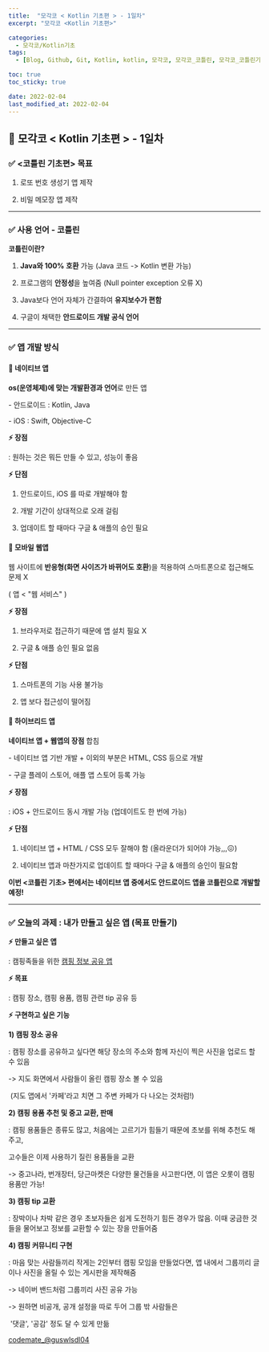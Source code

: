 ```yaml
---
title:  "모각코 < Kotlin 기초편 > - 1일차"
excerpt: "모각코 <Kotlin 기초편>"

categories:
  - 모각코/Kotlin기초
tags:
  - [Blog, Github, Git, Kotlin, kotlin, 모각코, 모각코_코틀린, 모각코_코틀린기초편, 코뮤니티, 대외활동, 코틀린설치, Kotlin설치]

toc: true
toc_sticky: true

date: 2022-02-04
last_modified_at: 2022-02-04
---
```


## 🌈 모각코 < Kotlin 기초편 > - 1일차

### **✅ <코틀린 기초편> 목표**

1. 로또 번호 생성기 앱 제작

2. 비밀 메모장 앱 제작



-----------------



### **✅ 사용 언어 - 코틀린**

**코틀린이란?**

1. **Java와 100% 호환** 가능 (Java 코드 -> Kotlin 변환 가능)

2. 프로그램의 **안정성**을 높여줌 (Null pointer exception 오류 X)

3. Java보다 언어 자체가 간결하여 **유지보수가 편함**

4. 구글이 채택한 **안드로이드 개발 공식 언어**



-----



### ✅ 앱 개발 방식



#### **👀** **네이티브 앱**



**os(운영체제)에 맞는 개발환경과 언어**로 만든 앱

\- 안드로이드 : Kotlin, Java

\- iOS : Swift, Objective-C



**⚡ 장점** 

: 원하는 것은 뭐든 만들 수 있고, 성능이 좋음



**⚡ 단점**

1) 안드로이드, iOS 를 따로 개발해야 함

2) 개발 기간이 상대적으로 오래 걸림

3) 업데이트 할 때마다 구글 & 애플의 승인 필요





#### **👀** **모바일 웹앱**



웹 사이트에 **반응형(화면 사이즈가 바뀌어도 호환**)을 적용하여 스마트폰으로 접근해도 문제 X

( 앱 < "웹 서비스" )



**⚡ 장점**

1) 브라우저로 접근하기 때문에 앱 설치 필요 X

2) 구글 & 애플 승인 필요 없음



**⚡ 단점**

1) 스마트폰의 기능 사용 불가능

2) 앱 보다 접근성이 떨어짐





#### **👀** **하이브리드 앱**



**네이티브 앱 + 웹앱의 장점** 합침

\- 네이티브 앱 기반 개발 + 이외의 부분은 HTML, CSS 등으로 개발

\- 구글 플레이 스토어, 애플 앱 스토어 등록 가능



**⚡ 장점**

: iOS + 안드로이드 동시 개발 가능 (업데이트도 한 번에 가능)



**⚡ 단점**

1) 네이티브 앱 + HTML / CSS 모두 잘해야 함 (올라운더가 되어야 가능,,,😖)

2) 네이티브 앱과 마찬가지로 업데이트 할 때마다 구글 & 애플의 승인이 필요함





**이번 <코틀린 기초> 편에서는 네이티브 앱 중에서도 안드로이드 앱을 코틀린으로 개발할 예정!**



---------



### ✅ 오늘의 과제 : 내가 만들고 싶은 앱 (목표 만들기)



**⚡ 만들고 싶은 앱** 

: 캠핑족들을 위한 <u>캠핑 정보 공유 앱</u>



**⚡ 목표** 

: 캠핑 장소, 캠핑 용품, 캠핑 관련 tip 공유 등



**⚡ 구현하고 싶은 기능**



**1) 캠핑 장소 공유**

: 캠핑 장소를 공유하고 싶다면 해당 장소의 주소와 함께 자신이 찍은 사진을 업로드 할 수 있음

-> 지도 화면에서 사람들이 올린 캠핑 장소 볼 수 있음 

​     (지도 앱에서 '카페'라고 치면 그 주변 카페가 다 나오는 것처럼!)



**2) 캠핑 용품 추천 및 중고 교환, 판매**

: 캠핑 용품들은 종류도 많고, 처음에는 고르기가 힘들기 때문에 초보를 위해 추천도 해주고,

  고수들은 이제 사용하기 질린 용품들을 교환

-> 중고나라, 번개장터, 당근마켓은 다양한 물건들을 사고판다면, 이 앱은 오롯이 캠핑용품만 가능!



**3) 캠핑 tip 교환**

: 장박이나 차박 같은 경우 초보자들은 쉽게 도전하기 힘든 경우가 많음. 이때 궁금한 것들을 물어보고 정보를 교환할 수 있는 장을 만들어줌



**4) 캠핑 커뮤니티 구현**

: 마음 맞는 사람들끼리 작게는 2인부터 캠핑 모임을 만들었다면, 앱 내에서 그룹끼리 글이나 사진을 올릴 수 있는 게시판을 제작해줌

-> 네이버 밴드처럼 그룹끼리 사진 공유 가능

-> 원하면 비공개, 공개 설정을 따로 두어 그룹 밖 사람들은 

​    '댓글', '공감' 정도 달 수 있게 만듦

[codemate_@guswlsdl04](https://codemate.kr/@guswlsdl04/%EB%AA%A8%EA%B0%81%EC%BD%94-%EC%BD%94%ED%8B%80%EB%A6%B0-%EA%B8%B0%EC%B4%88%ED%8E%B8-1%EC%9D%BC%EC%B0%A8)
